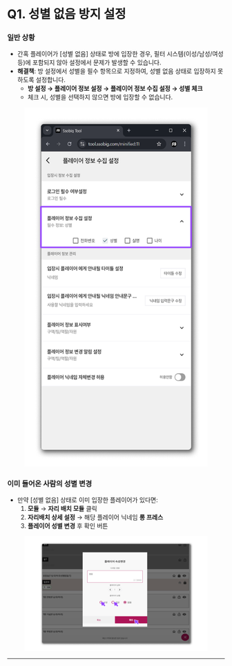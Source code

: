 # Q1. 성별 없음 방지 설정

### 일반 상황

* 간혹 플레이어가 \[성별 없음] 상태로 방에 입장한 경우, 필터 시스템(이성/남성/여성 등)에 포함되지 않아 설정에서 문제가 발생할 수 있습니다.
* **해결책**: 방 설정에서 성별을 필수 항목으로 지정하여, 성별 없음 상태로 입장하지 못하도록 설정합니다.
  * **방 설정 → 플레이어 정보 설정 → 플레이어 정보 수집 설정 → 성별 체크**
  * 체크 시, 성별을 선택하지 않으면 방에 입장할 수 없습니다.

<figure><img src="../../.gitbook/assets/1 (1).png" alt=""><figcaption></figcaption></figure>

### 이미 들어온 사람의 성별 변경

* 만약 \[성별 없음] 상태로 이미 입장한 플레이어가 있다면:
  1. **모듈** → **자리 배치 모듈** 클릭
  2. **자리배치 상세 설정** → 해당 플레이어 닉네임 **롱 프레스**
  3. **플레이어 성별 변경** 후 확인 버튼



<figure><img src="../../.gitbook/assets/12.png" alt=""><figcaption></figcaption></figure>

***
